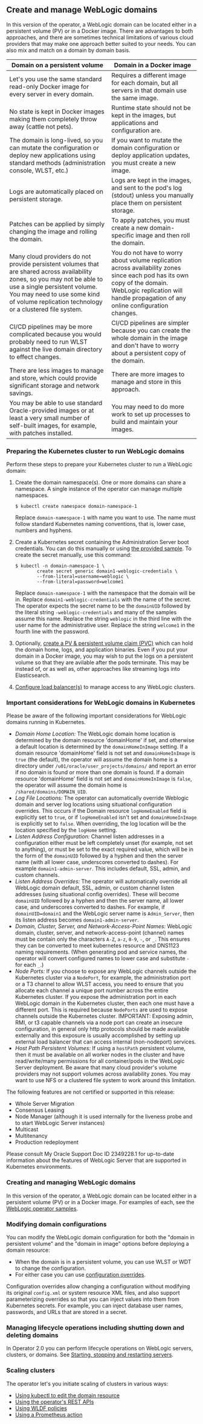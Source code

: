 ## Create and manage WebLogic domains

In this version of the operator, a WebLogic domain can be located either in a persistent volume (PV) or in a Docker image.
There are advantages to both approaches, and there are sometimes technical limitations of various
cloud providers that may make one approach better suited to your needs.
You can also mix and match on a domain by domain basis.

| Domain on a persistent volume | Domain in a Docker image |
| --- | --- |
| Let's you use the same standard read-only Docker image for every server in every domain. | Requires a different image for each domain, but all servers in that domain use the same image. |
| No state is kept in Docker images making them completely throw away (cattle not pets). | Runtime state should not be kept in the images, but applications and configuration are. |
| The domain is long-lived, so you can mutate the configuration or deploy new applications using standard methods (administration console, WLST, etc.) | If you want to mutate the domain configuration or deploy application updates, you must create a new image. |
| Logs are automatically placed on persistent storage.  | Logs are kept in the images, and sent to the pod's log (stdout) unless you manually place them on persistent storage.  |
| Patches can be applied by simply changing the image and rolling the domain.  | To apply patches, you must create a new domain-specific image and then roll the domain.  |
| Many cloud providers do not provide persistent volumes that are shared across availability zones, so you may not be able to use a single persistent volume.  You may need to use some kind of volume replication technology or a clustered file system. | You do not have to worry about volume replication across availability zones since each pod has its own copy of the domain.  WebLogic replication will handle propagation of any online configuration changes.  |
| CI/CD pipelines may be more complicated because you would probably need to run WLST against the live domain directory to effect changes.  | CI/CD pipelines are simpler because you can create the whole domain in the image and don't have to worry about a persistent copy of the domain.  |
| There are less images to manage and store, which could provide significant storage and network savings.  |  There are more images to manage and store in this approach. |
| You may be able to use standard Oracle-provided images or at least a very small number of self-built images, for example, with patches installed. | You may need to do more work to set up processes to build and maintain your images. |

### Preparing the Kubernetes cluster to run WebLogic domains

Perform these steps to prepare your Kubernetes cluster to run a WebLogic domain:

1. Create the domain namespace(s).  One or more domains can share a namespace. A single instance of the operator can manage multiple namespaces.

   ```
   $ kubectl create namespace domain-namespace-1
   ```

   Replace `domain-namespace-1` with name you want to use.  The name must follow standard Kubernetes naming conventions, that is, lower case,
   numbers and hyphens.

1. Create a Kubernetes secret containing the Administration Server boot credentials.  You can do this manually or using
   [the provided sample](/kubernetes/samples/scripts/create-weblogic-domain-credentials/README.md).  To create
   the secret manually, use this command:

   ```
   $ kubectl -n domain-namespace-1 \
           create secret generic domain1-weblogic-credentials \
           --from-literal=username=weblogic \
           --from-literal=password=welcome1
   ```

   Replace `domain-namespace-1` with the namespace that the domain will be in.
   Replace `domain1-weblogic-credentials` with the name of the secret.  The operator expects the secret name to be
   the `domainUID` followed by the literal string `-weblogic-credentials` and many of the samples assume this name.
   Replace the string `weblogic` in the third line with the user name for the administrative user.
   Replace the string `welcome1` in the fourth line with the password.

1. Optionally, [create a PV & persistent volume claim (PVC)](kubernetes/samples/scripts/create-weblogic-domain-pv-pvc/README.md) which can hold the domain home, logs, and application binaries.
   Even if you put your domain in a Docker image, you may wish to put the logs on a persistent volume so that they are avilable after the pods terminate.
   This may be instead of, or as well as, other approaches like streaming logs into Elasticsearch.
1. [Configure load balancer(s)](kubernetes/samples/charts/README.md) to manage access to any WebLogic clusters.

### Important considerations for WebLogic domains in Kubernetes

Please be aware of the following important considerations for WebLogic domains
running in Kubernetes.

* _Domain Home Location:_ The WebLogic domain home location is determined by the domain resource 'domainHome' if set,
  and otherwise a default location is determined by the `domainHomeInImage` setting. If a domain resource 'domainHome' field is not set
  and `domainHomeInImage` is `true` (the default), the operator will
  assume the domain home is a directory under `/u01/oracle/user_projects/domains/` and report an error if no domain is found
  or more than one domain is found.  If a domain resource 'domainHome' field is not set and `domainHomeInImage` is `false`, the operator will
  assume the domain home is `/shared/domains/DOMAIN_UID`.
* _Log File Locations:_ The operator can automatically override Weblogic domain and server log locations using situational
  configuration overrides.  This occurs if the Domain resource `logHomeEnabled` field is explicitly set to `true`, or if `logHomeEnabled` isn't set 
  and `domainHomeInImage` is explicitly set to `false`.   When overriding, the log location will be the location specified by the `logHome` setting.
* _Listen Address Configuration:_  Channel listen addresses in a configuration either must be left completely unset (for example, not set to anything), or must be set to the exact required value, which will be in the form of the `domainUID`
  followed by a hyphen and then the server name (with all lower case, underscores converted to dashes).  For example `domain1-admin-server`. This includes default, SSL, admin, and custom channels.
* _Listen Address Overrides:_  The operator will automatically override all WebLogic domain default, 
  SSL, admin, or custom channel listen addresses (using situational config overrides).  These will become `domainUID` followed by a
  hyphen and then the server name, all lower case, and underscores converted to dashes.  For example, if `domainUID=domain1` and
  the WebLogic server name is `Admin_Server`, then its listen address becomes `domain1-admin-server`. 
* _Domain, Cluster, Server, and Network-Access-Point Names:_ WebLogic domain, cluster, server, and network-access-point (channel)
  names must be contain only the characters `A-Z`, `a-z`, `0-9`, `-`, or `_`.  This ensures they can be converted to 
  meet kubernetes resource and DNS1123 naming requirements.  (When generating pod and service names, the operator will convert
  configured names to lower case and substitute `-` for each `_`.)
* _Node Ports:_ If you choose to expose any WebLogic channels outside the Kubernetes cluster via a `NodePort`, for example, the
  administration port or a T3 channel to allow WLST access, you need to ensure that you allocate each channel a
  unique port number across the entire Kubernetes cluster.  If you expose the administration port in each WebLogic domain in
  the Kubernetes cluster, then each one must have a different port.  This is required because `NodePorts` are used to
  expose channels outside the Kubernetes cluster.   IMPORTANT:  Exposing admin, RMI, or t3 capable channels via a node port
  can create an insecure configuration, in general only http protocols should be made available externally and this exposure
  is usually accomplished by setting up external load balancer that can access internal (non-nodeport) services.
* _Host Path Persistent Volumes:_ If using a `hostPath` persistent volume, then it must be available on all worker nodes in the cluster and have read/write/many permissions for all container/pods in the WebLogic Server deployment.  Be aware
  that many cloud provider's volume providers may not support volumes across availability zones.  You may want to use NFS or a clustered file system to work around this limitation.

The following features are not certified or supported in this release:

* Whole Server Migration
* Consensus Leasing
* Node Manager (although it is used internally for the liveness probe and to start WebLogic Server instances)
* Multicast
* Multitenancy
* Production redeployment

Please consult My Oracle Support Doc ID 2349228.1 for up-to-date information about the features of WebLogic Server that are supported in Kubernetes environments.


### Creating and managing WebLogic domains

In this version of the operator, a WebLogic domain can be located either in a persistent volume (PV) or in a Docker image. For examples of each, see the [WebLogic operator samples](../kubernetes/samples/README.md).

### Modifying domain configurations

You can modify the WebLogic domain configuration for both the "domain in persistent volume" and the "domain in image" options before deploying a domain resource:

* When the domain is in a persistent volume, you can use WLST or WDT to change the configuration.
* For either case you can use [configuration overrides](config-overrides.md).   

Configuration overrides allow changing a configuration without modifying its original `config.xml` or system resource XML files, and also support parameterizing overrides so that you can inject values into them from Kubernetes secrets.   For example, you can inject database user names, passwords, and URLs that are stored in a secret.

### Managing lifecycle operations including shutting down and deleting domains

In Operator 2.0 you can perform lifecycle operations on WebLogic servers, clusters, or domains.
See [Starting, stopping and restarting servers](server-lifecycle.md).

### Scaling clusters

The operator let's you initiate scaling of clusters in various ways:

* [Using kubectl to edit the domain resource](scaling.md#on-demand-updating-the-domain-resource-directly)
* [Using the operator's REST APIs](scaling.md#calling-the-operators-rest-scale-api)
* [Using WLDF policies](scaling.md#using-a-wldf-policy-rule-and-script-action-to-call-the-operators-rest-scale-api)
* [Using a Prometheus action](scaling.md#using-a-prometheus-alert-action-to-call-the-operators-rest-scale-api)
